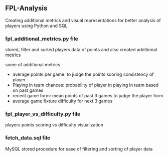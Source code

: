 ## FPL-Analysis
Creating additional metrics  and visual representations for better analysis of players using Python and SQL

### fpl_additional_metrics.py file
stored, filter and sorted players data of points and also created additional metrics

some of additional metrics
- average points per game: to judge the points scoring consistency of player
- Playing in team chances: probability of player in playing in team based on past games
- recent game form: mean points of past 3 games to judge the player form
- average game fixture difficulty for next 3 games

### fpl_player_vs_difficulty.py file
players points scoring vs difficulty visualization

### fetch_data.sql file
MySQL stored procedure for ease of filtering and sorting of player data
